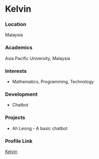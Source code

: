 # Kelvin

### Location

Malaysia

### Academics

Asia Pacific University, Malaysia

### Interests

- Mathematics, Programming, Technology

### Development

- Chatbot

### Projects

- Ah Leong - A basic chatbot

### Profile Link

[Kelvin](https://github.com/levin98)